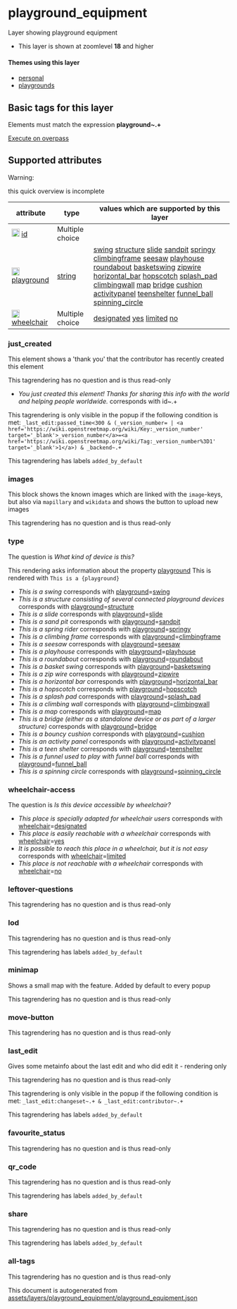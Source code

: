 [//]: # (WARNING: this file is automatically generated. Please find the sources at the bottom and edit those sources)

 playground_equipment 
======================





Layer showing playground equipment






  - This layer is shown at zoomlevel **18** and higher




#### Themes using this layer 





  - [personal](https://mapcomplete.org/personal)
  - [playgrounds](https://mapcomplete.org/playgrounds)




 Basic tags for this layer 
---------------------------



Elements must match the expression **playground~.+**

[Execute on overpass](http://overpass-turbo.eu/?Q=%5Bout%3Ajson%5D%5Btimeout%3A90%5D%3B%28%20%20%20%20nwr%5B%22playground%22%5D%28%7B%7Bbbox%7D%7D%29%3B%0A%29%3Bout%20body%3B%3E%3Bout%20skel%20qt%3B)



 Supported attributes 
----------------------



Warning: 

this quick overview is incomplete



attribute | type | values which are supported by this layer
----------- | ------ | ------------------------------------------
[<img src='https://mapcomplete.org/assets/svg/statistics.svg' height='18px'>](https://taginfo.openstreetmap.org/keys/id#values) [id](https://wiki.openstreetmap.org/wiki/Key:id) | Multiple choice | 
[<img src='https://mapcomplete.org/assets/svg/statistics.svg' height='18px'>](https://taginfo.openstreetmap.org/keys/playground#values) [playground](https://wiki.openstreetmap.org/wiki/Key:playground) | [string](../SpecialInputElements.md#string) | [swing](https://wiki.openstreetmap.org/wiki/Tag:playground%3Dswing) [structure](https://wiki.openstreetmap.org/wiki/Tag:playground%3Dstructure) [slide](https://wiki.openstreetmap.org/wiki/Tag:playground%3Dslide) [sandpit](https://wiki.openstreetmap.org/wiki/Tag:playground%3Dsandpit) [springy](https://wiki.openstreetmap.org/wiki/Tag:playground%3Dspringy) [climbingframe](https://wiki.openstreetmap.org/wiki/Tag:playground%3Dclimbingframe) [seesaw](https://wiki.openstreetmap.org/wiki/Tag:playground%3Dseesaw) [playhouse](https://wiki.openstreetmap.org/wiki/Tag:playground%3Dplayhouse) [roundabout](https://wiki.openstreetmap.org/wiki/Tag:playground%3Droundabout) [basketswing](https://wiki.openstreetmap.org/wiki/Tag:playground%3Dbasketswing) [zipwire](https://wiki.openstreetmap.org/wiki/Tag:playground%3Dzipwire) [horizontal_bar](https://wiki.openstreetmap.org/wiki/Tag:playground%3Dhorizontal_bar) [hopscotch](https://wiki.openstreetmap.org/wiki/Tag:playground%3Dhopscotch) [splash_pad](https://wiki.openstreetmap.org/wiki/Tag:playground%3Dsplash_pad) [climbingwall](https://wiki.openstreetmap.org/wiki/Tag:playground%3Dclimbingwall) [map](https://wiki.openstreetmap.org/wiki/Tag:playground%3Dmap) [bridge](https://wiki.openstreetmap.org/wiki/Tag:playground%3Dbridge) [cushion](https://wiki.openstreetmap.org/wiki/Tag:playground%3Dcushion) [activitypanel](https://wiki.openstreetmap.org/wiki/Tag:playground%3Dactivitypanel) [teenshelter](https://wiki.openstreetmap.org/wiki/Tag:playground%3Dteenshelter) [funnel_ball](https://wiki.openstreetmap.org/wiki/Tag:playground%3Dfunnel_ball) [spinning_circle](https://wiki.openstreetmap.org/wiki/Tag:playground%3Dspinning_circle)
[<img src='https://mapcomplete.org/assets/svg/statistics.svg' height='18px'>](https://taginfo.openstreetmap.org/keys/wheelchair#values) [wheelchair](https://wiki.openstreetmap.org/wiki/Key:wheelchair) | Multiple choice | [designated](https://wiki.openstreetmap.org/wiki/Tag:wheelchair%3Ddesignated) [yes](https://wiki.openstreetmap.org/wiki/Tag:wheelchair%3Dyes) [limited](https://wiki.openstreetmap.org/wiki/Tag:wheelchair%3Dlimited) [no](https://wiki.openstreetmap.org/wiki/Tag:wheelchair%3Dno)




### just_created 



This element shows a 'thank you' that the contributor has recently created this element

This tagrendering has no question and is thus read-only





  - *You just created this element! Thanks for sharing this info with the world and helping people worldwide.*  corresponds with  id~.+


This tagrendering is only visible in the popup if the following condition is met: `_last_edit:passed_time<300 & (_version_number= | <a href='https://wiki.openstreetmap.org/wiki/Key:_version_number' target='_blank'>_version_number</a>=<a href='https://wiki.openstreetmap.org/wiki/Tag:_version_number%3D1' target='_blank'>1</a>) & _backend~.+`

This tagrendering has labels  `added_by_default`



### images 



This block shows the known images which are linked with the `image`-keys, but also via `mapillary` and `wikidata` and shows the button to upload new images

This tagrendering has no question and is thus read-only





### type 



The question is  *What kind of device is this?*

This rendering asks information about the property  [playground](https://wiki.openstreetmap.org/wiki/Key:playground) This is rendered with  `This is a {playground}`



  - *This is a swing*  corresponds with  <a href='https://wiki.openstreetmap.org/wiki/Key:playground' target='_blank'>playground</a>=<a href='https://wiki.openstreetmap.org/wiki/Tag:playground%3Dswing' target='_blank'>swing</a>
  - *This is a structure consisting of several connected playground devices*  corresponds with  <a href='https://wiki.openstreetmap.org/wiki/Key:playground' target='_blank'>playground</a>=<a href='https://wiki.openstreetmap.org/wiki/Tag:playground%3Dstructure' target='_blank'>structure</a>
  - *This is a slide*  corresponds with  <a href='https://wiki.openstreetmap.org/wiki/Key:playground' target='_blank'>playground</a>=<a href='https://wiki.openstreetmap.org/wiki/Tag:playground%3Dslide' target='_blank'>slide</a>
  - *This is a sand pit*  corresponds with  <a href='https://wiki.openstreetmap.org/wiki/Key:playground' target='_blank'>playground</a>=<a href='https://wiki.openstreetmap.org/wiki/Tag:playground%3Dsandpit' target='_blank'>sandpit</a>
  - *This is a spring rider*  corresponds with  <a href='https://wiki.openstreetmap.org/wiki/Key:playground' target='_blank'>playground</a>=<a href='https://wiki.openstreetmap.org/wiki/Tag:playground%3Dspringy' target='_blank'>springy</a>
  - *This is a climbing frame*  corresponds with  <a href='https://wiki.openstreetmap.org/wiki/Key:playground' target='_blank'>playground</a>=<a href='https://wiki.openstreetmap.org/wiki/Tag:playground%3Dclimbingframe' target='_blank'>climbingframe</a>
  - *This is a seesaw*  corresponds with  <a href='https://wiki.openstreetmap.org/wiki/Key:playground' target='_blank'>playground</a>=<a href='https://wiki.openstreetmap.org/wiki/Tag:playground%3Dseesaw' target='_blank'>seesaw</a>
  - *This is a playhouse*  corresponds with  <a href='https://wiki.openstreetmap.org/wiki/Key:playground' target='_blank'>playground</a>=<a href='https://wiki.openstreetmap.org/wiki/Tag:playground%3Dplayhouse' target='_blank'>playhouse</a>
  - *This is a roundabout*  corresponds with  <a href='https://wiki.openstreetmap.org/wiki/Key:playground' target='_blank'>playground</a>=<a href='https://wiki.openstreetmap.org/wiki/Tag:playground%3Droundabout' target='_blank'>roundabout</a>
  - *This is a basket swing*  corresponds with  <a href='https://wiki.openstreetmap.org/wiki/Key:playground' target='_blank'>playground</a>=<a href='https://wiki.openstreetmap.org/wiki/Tag:playground%3Dbasketswing' target='_blank'>basketswing</a>
  - *This is a zip wire*  corresponds with  <a href='https://wiki.openstreetmap.org/wiki/Key:playground' target='_blank'>playground</a>=<a href='https://wiki.openstreetmap.org/wiki/Tag:playground%3Dzipwire' target='_blank'>zipwire</a>
  - *This is a horizontal bar*  corresponds with  <a href='https://wiki.openstreetmap.org/wiki/Key:playground' target='_blank'>playground</a>=<a href='https://wiki.openstreetmap.org/wiki/Tag:playground%3Dhorizontal_bar' target='_blank'>horizontal_bar</a>
  - *This is a hopscotch*  corresponds with  <a href='https://wiki.openstreetmap.org/wiki/Key:playground' target='_blank'>playground</a>=<a href='https://wiki.openstreetmap.org/wiki/Tag:playground%3Dhopscotch' target='_blank'>hopscotch</a>
  - *This is a splash pad*  corresponds with  <a href='https://wiki.openstreetmap.org/wiki/Key:playground' target='_blank'>playground</a>=<a href='https://wiki.openstreetmap.org/wiki/Tag:playground%3Dsplash_pad' target='_blank'>splash_pad</a>
  - *This is a climbing wall*  corresponds with  <a href='https://wiki.openstreetmap.org/wiki/Key:playground' target='_blank'>playground</a>=<a href='https://wiki.openstreetmap.org/wiki/Tag:playground%3Dclimbingwall' target='_blank'>climbingwall</a>
  - *This is a map*  corresponds with  <a href='https://wiki.openstreetmap.org/wiki/Key:playground' target='_blank'>playground</a>=<a href='https://wiki.openstreetmap.org/wiki/Tag:playground%3Dmap' target='_blank'>map</a>
  - *This is a bridge (either as a standalone device or as part of a larger structure)*  corresponds with  <a href='https://wiki.openstreetmap.org/wiki/Key:playground' target='_blank'>playground</a>=<a href='https://wiki.openstreetmap.org/wiki/Tag:playground%3Dbridge' target='_blank'>bridge</a>
  - *This is a bouncy cushion*  corresponds with  <a href='https://wiki.openstreetmap.org/wiki/Key:playground' target='_blank'>playground</a>=<a href='https://wiki.openstreetmap.org/wiki/Tag:playground%3Dcushion' target='_blank'>cushion</a>
  - *This is an activity panel*  corresponds with  <a href='https://wiki.openstreetmap.org/wiki/Key:playground' target='_blank'>playground</a>=<a href='https://wiki.openstreetmap.org/wiki/Tag:playground%3Dactivitypanel' target='_blank'>activitypanel</a>
  - *This is a teen shelter*  corresponds with  <a href='https://wiki.openstreetmap.org/wiki/Key:playground' target='_blank'>playground</a>=<a href='https://wiki.openstreetmap.org/wiki/Tag:playground%3Dteenshelter' target='_blank'>teenshelter</a>
  - *This is a funnel used to play with funnel ball*  corresponds with  <a href='https://wiki.openstreetmap.org/wiki/Key:playground' target='_blank'>playground</a>=<a href='https://wiki.openstreetmap.org/wiki/Tag:playground%3Dfunnel_ball' target='_blank'>funnel_ball</a>
  - *This is a spinning circle*  corresponds with  <a href='https://wiki.openstreetmap.org/wiki/Key:playground' target='_blank'>playground</a>=<a href='https://wiki.openstreetmap.org/wiki/Tag:playground%3Dspinning_circle' target='_blank'>spinning_circle</a>




### wheelchair-access 



The question is  *Is this device accessible by wheelchair?*





  - *This place is specially adapted for wheelchair users*  corresponds with  <a href='https://wiki.openstreetmap.org/wiki/Key:wheelchair' target='_blank'>wheelchair</a>=<a href='https://wiki.openstreetmap.org/wiki/Tag:wheelchair%3Ddesignated' target='_blank'>designated</a>
  - *This place is easily reachable with a wheelchair*  corresponds with  <a href='https://wiki.openstreetmap.org/wiki/Key:wheelchair' target='_blank'>wheelchair</a>=<a href='https://wiki.openstreetmap.org/wiki/Tag:wheelchair%3Dyes' target='_blank'>yes</a>
  - *It is possible to reach this place in a wheelchair, but it is not easy*  corresponds with  <a href='https://wiki.openstreetmap.org/wiki/Key:wheelchair' target='_blank'>wheelchair</a>=<a href='https://wiki.openstreetmap.org/wiki/Tag:wheelchair%3Dlimited' target='_blank'>limited</a>
  - *This place is not reachable with a wheelchair*  corresponds with  <a href='https://wiki.openstreetmap.org/wiki/Key:wheelchair' target='_blank'>wheelchair</a>=<a href='https://wiki.openstreetmap.org/wiki/Tag:wheelchair%3Dno' target='_blank'>no</a>




### leftover-questions 



This tagrendering has no question and is thus read-only





### lod 



This tagrendering has no question and is thus read-only



This tagrendering has labels  `added_by_default`



### minimap 



Shows a small map with the feature. Added by default to every popup

This tagrendering has no question and is thus read-only





### move-button 



This tagrendering has no question and is thus read-only





### last_edit 



Gives some metainfo about the last edit and who did edit it - rendering only

This tagrendering has no question and is thus read-only



This tagrendering is only visible in the popup if the following condition is met: `_last_edit:changeset~.+ & _last_edit:contributor~.+`

This tagrendering has labels  `added_by_default`



### favourite_status 



This tagrendering has no question and is thus read-only





### qr_code 



This tagrendering has no question and is thus read-only



This tagrendering has labels  `added_by_default`



### share 



This tagrendering has no question and is thus read-only



This tagrendering has labels  `added_by_default`



### all-tags 



This tagrendering has no question and is thus read-only

 

This document is autogenerated from [assets/layers/playground_equipment/playground_equipment.json](https://github.com/pietervdvn/MapComplete/blob/develop/assets/layers/playground_equipment/playground_equipment.json)
